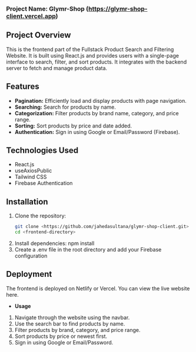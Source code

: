 ### Project Name: Glymr-Shop (https://glymr-shop-client.vercel.app)

## Project Overview

This is the frontend part of the Fullstack Product Search and Filtering Website. It is built using React.js and provides users with a single-page interface to search, filter, and sort products. It integrates with the backend server to fetch and manage product data.

## Features

- **Pagination:** Efficiently load and display products with page navigation.
- **Searching:** Search for products by name.
- **Categorization:** Filter products by brand name, category, and price range.
- **Sorting:** Sort products by price and date added.
- **Authentication:** Sign in using Google or Email/Password (Firebase).

## Technologies Used

- React.js
- useAxiosPublic
- Tailwind CSS
- Firebase Authentication

## Installation

1. Clone the repository:
   ```bash
   git clone <https://github.com/jahedasultana/glymr-shop-client.git>
   cd <frontend-directory>
2. Install dependencies: npm install
3. Create a .env file in the root directory and add your Firebase configuration

## Deployment
The frontend is deployed on Netlify or Vercel. You can view the live website here.

- **Usage**
1. Navigate through the website using the navbar.
2. Use the search bar to find products by name.
4. Filter products by brand, category, and price range.
4. Sort products by price or newest first.
5. Sign in using Google or Email/Password.

